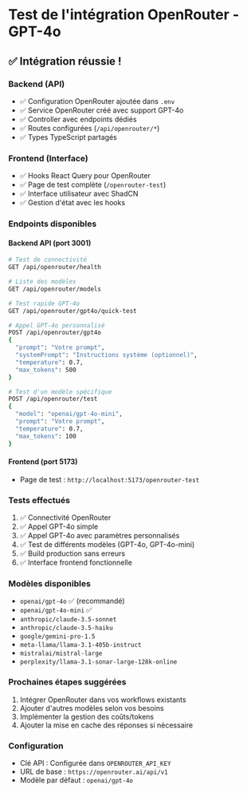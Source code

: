 # Test de l'intégration OpenRouter - GPT-4o

## ✅ Intégration réussie !

### Backend (API)
- ✅ Configuration OpenRouter ajoutée dans `.env`
- ✅ Service OpenRouter créé avec support GPT-4o
- ✅ Controller avec endpoints dédiés
- ✅ Routes configurées (`/api/openrouter/*`)
- ✅ Types TypeScript partagés

### Frontend (Interface)
- ✅ Hooks React Query pour OpenRouter
- ✅ Page de test complète (`/openrouter-test`)
- ✅ Interface utilisateur avec ShadCN
- ✅ Gestion d'état avec les hooks

### Endpoints disponibles

#### Backend API (port 3001)
```bash
# Test de connectivité
GET /api/openrouter/health

# Liste des modèles
GET /api/openrouter/models

# Test rapide GPT-4o
GET /api/openrouter/gpt4o/quick-test

# Appel GPT-4o personnalisé
POST /api/openrouter/gpt4o
{
  "prompt": "Votre prompt",
  "systemPrompt": "Instructions système (optionnel)",
  "temperature": 0.7,
  "max_tokens": 500
}

# Test d'un modèle spécifique
POST /api/openrouter/test
{
  "model": "openai/gpt-4o-mini",
  "prompt": "Votre prompt",
  "temperature": 0.7,
  "max_tokens": 100
}
```

#### Frontend (port 5173)
- Page de test : `http://localhost:5173/openrouter-test`

### Tests effectués
1. ✅ Connectivité OpenRouter
2. ✅ Appel GPT-4o simple
3. ✅ Appel GPT-4o avec paramètres personnalisés
4. ✅ Test de différents modèles (GPT-4o, GPT-4o-mini)
5. ✅ Build production sans erreurs
6. ✅ Interface frontend fonctionnelle

### Modèles disponibles
- `openai/gpt-4o` ✅ (recommandé)
- `openai/gpt-4o-mini` ✅
- `anthropic/claude-3.5-sonnet`
- `anthropic/claude-3.5-haiku`
- `google/gemini-pro-1.5`
- `meta-llama/llama-3.1-405b-instruct`
- `mistralai/mistral-large`
- `perplexity/llama-3.1-sonar-large-128k-online`

### Prochaines étapes suggérées
1. Intégrer OpenRouter dans vos workflows existants
2. Ajouter d'autres modèles selon vos besoins
3. Implémenter la gestion des coûts/tokens
4. Ajouter la mise en cache des réponses si nécessaire

### Configuration
- Clé API : Configurée dans `OPENROUTER_API_KEY`
- URL de base : `https://openrouter.ai/api/v1`
- Modèle par défaut : `openai/gpt-4o`
